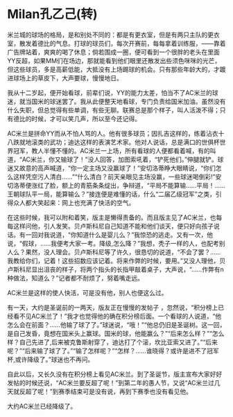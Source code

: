 # Milan孔乙己(转)


米兰城的球场的格局，是和别处不同的：都是有更衣室，但是有两只主队的更衣室，散发着德比的气息。打球的球员们，每次开赛前，每每拿着训练服，——靠着广告牌站着，爽爽的喝了休息；倘若围成一圈，便可看到一个很胖的老头在里面YY反超，如果MM们在场边，那就能看到他们眼里还散发出些须色咪咪的光芒，但这些球员，多是高薪低能，大抵没有上场踢球的机会。只有那些年龄大的，才踱进球场上的草皮下，大声要球，慢慢地日。
     
我从十二岁起，便开始看球，前辈们说，YY的能力太差，怕当不了AC米兰的球迷，就当国米的球迷罢了。我从此便整天地看球，专门负责给国米加油。虽然没有什么失职，但总觉得有些单调，有些无聊。联赛总是那个样子，叫人活泼不得；只有德比的时候，才可以笑几声，所以至今还记得。 
     
AC米兰是拼命YY而从不怕人骂的人。他有很多球员；因扎吉这样的，练着沾衣十八跌就地滚类的武功；迪达这样的表演艺术家。他对人说话，总是满口的世俱杯世界冠军，教人半懂不懂的。AC米兰一上场，所有看球的人便都看着喊，有的叫道，“AC米兰，你又输球了！”没人回答，加图索吼着，“铲死他们。”伸腿就铲。球迷又故意的高声喊道，“你一定主场又没赢球了！”安切洛蒂睁大眼睛说，“你们怎么这样凭空污人清白……”“什么清白？前天亲眼见主场没赢，一些球迷喝倒彩!”安切洛蒂便涨红了脸，额上的青筋条条绽出，争辩道，“平局不能算输……平局！……王朝球队平一局，能算输么？”接连便是难懂的话，什么“二届乙级冠军”之类，引得众人都大笑起来：网上也充满了快活的空气。 

在这些时候，我可以附和着笑，版主是懒得责备的。而且版主见了AC米兰，也每每这样问他，引人发笑。贝卢斯科尼自己知道不能和他们谈天，便只好向孩子说话。有一回对我说道，“你知道什么是婴儿么？”我惊恐的逃走。又有一次，他说，“假球，……我便考大家一考。降级,怎么降？”我想，秃子一样的人，也配考别人么？果然，没人理会。贝卢斯科尼等了许久，很恳切的说道，“不会了罢？……我教给你们，记着！这些招数应该记着。将来作弊的时候，要用。”又没人理他，贝卢斯科尼显出沮丧的样子，将两个指头的长指甲敲着桌子，大声说，“……作弊有n种做法，知道么？”记者都不耐烦了，努着嘴走远。

AC米兰是这样的使人快活，可是没有他，别人也便这么过。

有一天，大约是圣诞前的一两天，版友正在慢慢的发帖子 ，忽然说，“积分榜上已经看不见AC米兰了！”我才也觉得他的确在积分榜后面。一个看球的人说道，“他怎么会在前面？……他输了球了了。”球迷说，“哦！”“他总仍旧是圣诞树。这一回，是自己发昏，竟想在国米头上赢球。国米的球，他能赢么？”“后来怎么样？”“怎么样？自己先进了,后来被克鲁斯射穿了，迪达打了个滚，坎比亚索又进了。”“后来呢？”“后来输了球了了。”“输了怎样呢？”“怎样？……谁晓得？或许是进不了冠军杯,或许降级了。”球迷也不再问。

自此以后，又长久没有在积分榜上看见AC米兰。到了圣诞节，版主宣布大家好好发帖的时候还说，“AC米兰要反超了呢！”到第二年的愚人节，又说“AC米兰过几天就反超了呢！”到赛季结束可是没有说，再到下赛季也没有看见他。 

大约AC米兰已经降级了。 
